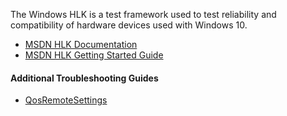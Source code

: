 The Windows HLK is a test framework used to test reliability and compatibility of hardware devices used with Windows 10.
* [MSDN HLK Documentation](https://msdn.microsoft.com/en-us/library/windows/hardware/dn930814.aspx)
* [MSDN HLK Getting Started Guide](https://msdn.microsoft.com/en-us/library/windows/hardware/dn915002.aspx)

#### Additional Troubleshooting Guides
* [QosRemoteSettings](qosremotesettings.md)